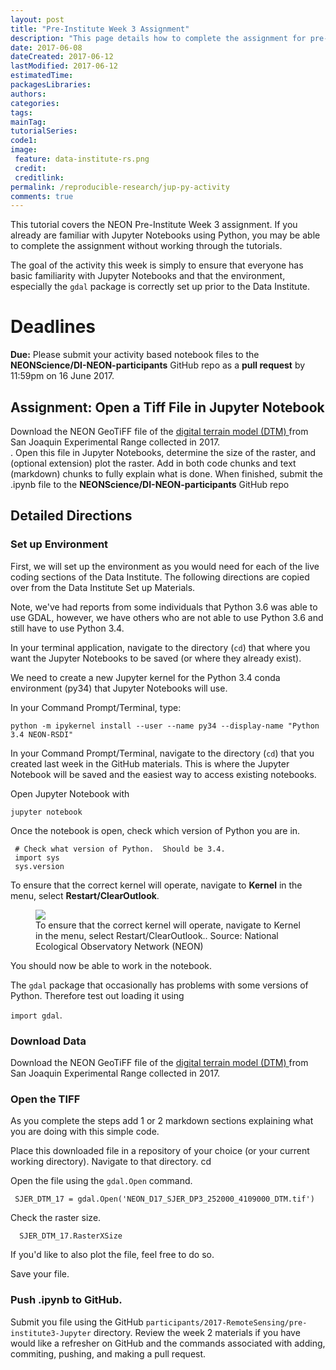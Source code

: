 ```yaml
---
layout: post
title: "Pre-Institute Week 3 Assignment"
description: "This page details how to complete the assignment for pre-Institute week 3."
date: 2017-06-08
dateCreated: 2017-06-12
lastModified: 2017-06-12
estimatedTime:
packagesLibraries:
authors:
categories:
tags:
mainTag: 
tutorialSeries: 
code1:
image:
 feature: data-institute-rs.png
 credit:
 creditlink:
permalink: /reproducible-research/jup-py-activity
comments: true
---
```



This tutorial covers the NEON Pre-Institute Week 3 assignment. If you already
are familiar with Jupyter Notebooks using Python, you may be able to complete the 
assignment without working through the tutorials. 

The goal of the activity this week is simply to ensure that everyone has basic
familiarity with Jupyter Notebooks and that the environment, especially the 
`gdal` package is correctly set up prior to the Data Institute.  

<div id="objectives" markdown="1">

# Deadlines
**Due:** Please submit your activity based notebook files to the
**NEONScience/DI-NEON-participants** GitHub repo as a **pull request**
by 11:59pm on 16 June 2017.

</div>

## Assignment: Open a Tiff File in Jupyter Notebook 

Download the NEON GeoTiFF file of the 
<a href="https://neondata.sharefile.com/d-s9297db4154a4dceb"> digital terrain model (DTM) </a> 
from San Joaquin Experimental Range collected in 2017.   
. 
Open this file in Jupyter Notebooks, determine the size of the raster, and 
(optional extension) plot the raster. Add in both code chunks and text (markdown) chunks
to fully explain what is done. 
When finished, submit the .ipynb file to the 
**NEONScience/DI-NEON-participants** GitHub repo 

## Detailed Directions

### Set up Environment 

First, we will set up the environment as you would need for each of the live 
coding sections of the Data Institute. The following directions are copied over
from the Data Institute Set up Materials.

Note, we've had reports from some individuals that Python 3.6 was able to use 
GDAL, however, we have others who are not able to use Python 3.6 and still have 
to use Python 3.4.  

In your terminal application, navigate to the directory (`cd`) that where you
want the Jupyter Notebooks to be saved (or where they already exist). 

We need to create a new Jupyter kernel for the Python 3.4 conda environment 
(py34) that Jupyter Notebooks will use. 

In your Command Prompt/Terminal, type: 

`python -m ipykernel install --user --name py34 --display-name "Python 3.4 NEON-RSDI"`

In your Command Prompt/Terminal, navigate to the directory (`cd`) that you 
created last week in the GitHub materials. This is where the Jupyter Notebook 
will be saved and the easiest way to access existing notebooks. 

Open Jupyter Notebook with 

`jupyter notebook`

Once the notebook is open, check which version of Python you are in. 

	 # Check what version of Python.  Should be 3.4. 
	 import sys
	 sys.version

To ensure that the correct kernel will operate, navigate to **Kernel** in the menu, 
select **Restart/ClearOutlook**. 

 <figure>
	<a href="{{ site.baseurl }}/images/pre-institute-content/pre-institute3-jupPy/jupPy-kernel.png">
	<img src="{{ site.baseurl }}/images/pre-institute-content/pre-institute3-jupPy/jupPy-kernel.png"></a>
	<figcaption> To ensure that the correct kernel will operate, navigate to 
	Kernel in the menu, select Restart/ClearOutlook.. 
	Source: National Ecological Observatory Network (NEON)  
	</figcaption>
</figure>


You should now be able to work in the notebook. 

The `gdal` package that occasionally has problems with some versions of Python. 
Therefore test out loading it using 

`import gdal`.  

### Download Data 

Download the NEON GeoTiFF file of the 
<a href="https://neondata.sharefile.com/d-s9297db4154a4dceb"> digital terrain model (DTM) </a> 
from San Joaquin Experimental Range collected in 2017.   

### Open the TIFF

As you complete the steps add 1 or 2 markdown sections explaining what you are 
doing with this simple code. 


Place this downloaded file in a repository of your choice (or your current 
working directory). Navigate to that directory. 
	 cd <file-path-here>

Open the file using the `gdal.Open` command.  

	 SJER_DTM_17 = gdal.Open('NEON_D17_SJER_DP3_252000_4109000_DTM.tif')

Check the raster size. 

	  SJER_DTM_17.RasterXSize

If you'd like to also plot the file, feel free to do so.  

Save your file. 


### Push .ipynb to GitHub.  

Submit you file using the GitHub `participants/2017-RemoteSensing/pre-institute3-Jupyter` 
directory. Review the week 2 materials if you have would like a refresher on 
GitHub and the commands associated with adding, commiting, pushing, and making 
a pull request. 


